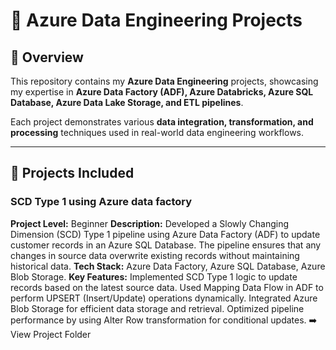 # 🚀 Azure Data Engineering Projects

## 📖 Overview
This repository contains my **Azure Data Engineering** projects, showcasing my expertise in **Azure Data Factory (ADF), Azure Databricks, Azure SQL Database, Azure Data Lake Storage, and ETL pipelines**.

Each project demonstrates various **data integration, transformation, and processing** techniques used in real-world data engineering workflows.

---

## 📂 Projects Included

 
### **SCD Type 1 using Azure data factory**
**Project Level:** Beginner
**Description:** Developed a Slowly Changing Dimension (SCD) Type 1 pipeline using Azure Data Factory (ADF) to update customer records in an Azure SQL Database. The pipeline ensures that any changes in source data overwrite existing records without maintaining historical data.
**Tech Stack:** Azure Data Factory, Azure SQL Database, Azure Blob Storage.
**Key Features:**
Implemented SCD Type 1 logic to update records based on the latest source data.
Used Mapping Data Flow in ADF to perform UPSERT (Insert/Update) operations dynamically.
Integrated Azure Blob Storage for efficient data storage and retrieval.
Optimized pipeline performance by using Alter Row transformation for conditional updates.
➡️ View Project Folder
